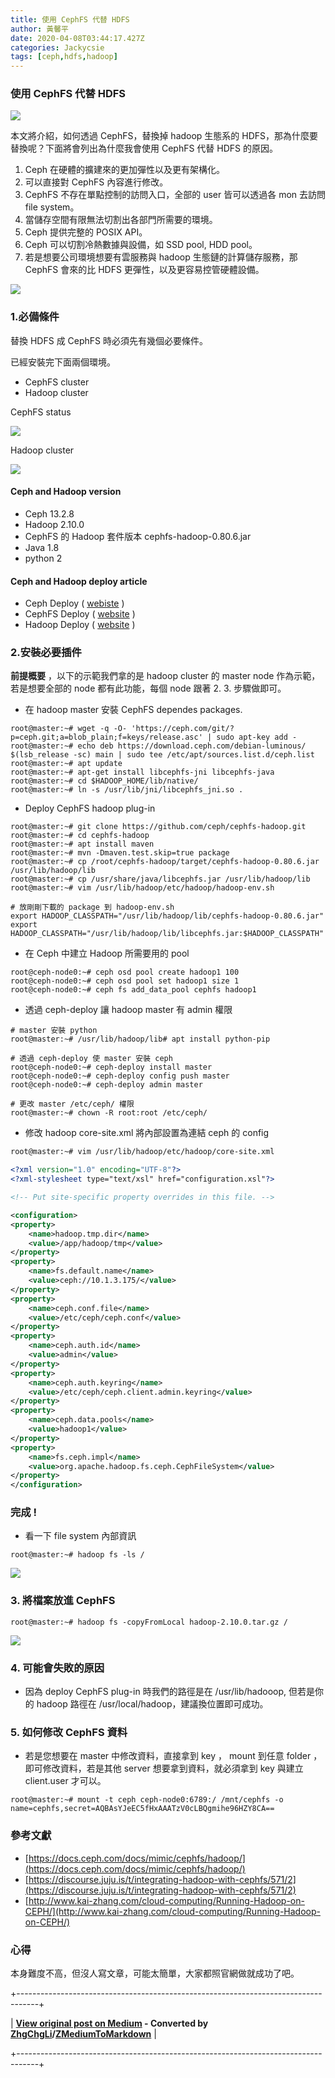 ```yaml
---
title: 使用 CephFS 代替 HDFS
author: 黃馨平
date: 2020-04-08T03:44:17.427Z
categories: Jackycsie
tags: [ceph,hdfs,hadoop]
---
```


### 使用 CephFS 代替 HDFS


![](assets/5416e0765d5f/1*x6os90-xvWCBNzYXzMB5jg.jpeg)


本文將介紹，如何透過 CephFS，替換掉 hadoop 生態系的 HDFS，那為什麼要替換呢？下面將會列出為什麼我會使用 CephFS 代替 HDFS 的原因。
1. Ceph 在硬體的擴建來的更加彈性以及更有架構化。
2. 可以直接對 CephFS 內容進行修改。
3. CephFS 不存在單點控制的訪問入口，全部的 user 皆可以透過各 mon 去訪問 file system。
4. 當儲存空間有限無法切割出各部門所需要的環境。
5. Ceph 提供完整的 POSIX API。
6. Ceph 可以切割冷熱數據與設備，如 SSD pool, HDD pool。
7. 若是想要公司環境想要有雲服務與 hadoop 生態鏈的計算儲存服務，那 CephFS 會來的比 HDFS 更彈性，以及更容易控管硬體設備。



![](assets/5416e0765d5f/1*2Sdf7Xt8EoGpD_xcIiwl5Q.gif)

### 1.必備條件

替換 HDFS 成 CephFS 時必須先有幾個必要條件。

已經安裝完下面兩個環境。
- CephFS cluster
- Hadoop cluster


CephFS status


![](assets/5416e0765d5f/1*P-rznyd5pcFg01Y7CqOuRw.jpeg)


Hadoop cluster


![](assets/5416e0765d5f/1*jbvsYCUcC6l3zosMG-G1Ig.jpeg)

#### Ceph and Hadoop version
- Ceph 13.2.8
- Hadoop 2.10.0
- CephFS 的 Hadoop 套件版本
cephfs-hadoop-0.80.6.jar
- Java 1.8
- python 2

#### Ceph and Hadoop deploy article
- Ceph Deploy ( [webiste](%E4%BD%BF%E7%94%A8-ceph-deploy-%E9%83%A8%E7%BD%B2-ceph-%E5%8F%A2%E9%9B%86-1a780e62cd26) )
- CephFS Deploy ( [website](https://k2r2bai.com/2015/11/21/ceph/cephfs/) )
- Hadoop Deploy ( [website](http://pythonsparkhadoop.blogspot.com/2016/07/5-hadoop-26-multi-node-cluster.html) )

### 2.安裝必要插件

**前提概要** ，以下的示範我們拿的是 hadoop cluster 的 master node 作為示範，若是想要全部的 node 都有此功能，每個 node 跟著 2. 3. 步驟做即可。
- 在 hadoop master 安裝 CephFS dependes packages.

```
root@master:~# wget -q -O- 'https://ceph.com/git/?p=ceph.git;a=blob_plain;f=keys/release.asc' | sudo apt-key add -
root@master:~# echo deb https://download.ceph.com/debian-luminous/ $(lsb_release -sc) main | sudo tee /etc/apt/sources.list.d/ceph.list
root@master:~# apt update
root@master:~# apt-get install libcephfs-jni libcephfs-java
root@master:~# cd $HADOOP_HOME/lib/native/
root@master:~# ln -s /usr/lib/jni/libcephfs_jni.so .
```
- Deploy CephFS hadoop plug-in

```
root@master:~# git clone https://github.com/ceph/cephfs-hadoop.git
root@master:~# cd cephfs-hadoop
root@master:~# apt install maven
root@master:~# mvn -Dmaven.test.skip=true package
root@master:~# cp /root/cephfs-hadoop/target/cephfs-hadoop-0.80.6.jar /usr/lib/hadoop/lib
root@master:~# cp /usr/share/java/libcephfs.jar /usr/lib/hadoop/lib
root@master:~# vim /usr/lib/hadoop/etc/hadoop/hadoop-env.sh

# 放剛剛下載的 package 到 hadoop-env.sh
export HADOOP_CLASSPATH="/usr/lib/hadoop/lib/cephfs-hadoop-0.80.6.jar"
export HADOOP_CLASSPATH="/usr/lib/hadoop/lib/libcephfs.jar:$HADOOP_CLASSPATH"
```
- 在 Ceph 中建立 Hadoop 所需要用的 pool

```
root@ceph-node0:~# ceph osd pool create hadoop1 100
root@ceph-node0:~# ceph osd pool set hadoop1 size 1
root@ceph-node0:~# ceph fs add_data_pool cephfs hadoop1
```
- 透過 ceph-deploy 讓 hadoop master 有 admin 權限

```
# master 安裝 python
root@master:~# /usr/lib/hadoop/lib# apt install python-pip

# 透過 ceph-deploy 使 master 安裝 ceph
root@ceph-node0:~# ceph-deploy install master
root@ceph-node0:~# ceph-deploy config push master
root@ceph-node0:~# ceph-deploy admin master

# 更改 master /etc/ceph/ 權限
root@master:~# chown -R root:root /etc/ceph/
```
- 修改 hadoop core-site.xml 將內部設置為連結 ceph 的 config

```xml
root@master:~# vim /usr/lib/hadoop/etc/hadoop/core-site.xml

<?xml version="1.0" encoding="UTF-8"?>
<?xml-stylesheet type="text/xsl" href="configuration.xsl"?>

<!-- Put site-specific property overrides in this file. -->

<configuration>
<property>
    <name>hadoop.tmp.dir</name>
    <value>/app/hadoop/tmp</value>
</property>
<property>
    <name>fs.default.name</name>
    <value>ceph://10.1.3.175/</value>
</property>
<property>
    <name>ceph.conf.file</name>
    <value>/etc/ceph/ceph.conf</value>
</property>
<property>
    <name>ceph.auth.id</name>
    <value>admin</value>
</property>
<property>
    <name>ceph.auth.keyring</name>
    <value>/etc/ceph/ceph.client.admin.keyring</value>
</property>
<property>
    <name>ceph.data.pools</name>
    <value>hadoop1</value>
</property>
<property>
    <name>fs.ceph.impl</name>
    <value>org.apache.hadoop.fs.ceph.CephFileSystem</value>
</property>
</configuration>
```
### 完成 !
- 看一下 file system 內部資訊

```
root@master:~# hadoop fs -ls /
```


![](assets/5416e0765d5f/1*UhzS-Dygd0X7GakEiNmA7Q.jpeg)

### 3. 將檔案放進 CephFS
```
root@master:~# hadoop fs -copyFromLocal hadoop-2.10.0.tar.gz /
```


![](assets/5416e0765d5f/1*jA6uYNoS0jvPgrX-YJ2SUQ.jpeg)

### 4. 可能會失敗的原因
- 因為 deploy CephFS plug-in 時我們的路徑是在 /usr/lib/hadooop, 但若是你的 hadoop 路徑在 /usr/local/hadoop，建議換位置即可成功。

### 5. 如何修改 CephFS 資料
- 若是您想要在 master 中修改資料，直接拿到 key ， mount 到任意 folder ，即可修改資料，若是其他 server 想要拿到資料，就必須拿到 key 與建立 client.user 才可以。

```
root@master:~# mount -t ceph ceph-node0:6789:/ /mnt/cephfs -o name=cephfs,secret=AQBAsYJeEC5fHxAAATzV0cLBQgmihe96HZY8CA==
```
### 參考文獻
- [https://docs.ceph.com/docs/mimic/cephfs/hadoop/](https://docs.ceph.com/docs/mimic/cephfs/hadoop/)
- [https://discourse.juju.is/t/integrating-hadoop-with-cephfs/571/2](https://discourse.juju.is/t/integrating-hadoop-with-cephfs/571/2)
- [http://www.kai-zhang.com/cloud-computing/Running-Hadoop-on-CEPH/](http://www.kai-zhang.com/cloud-computing/Running-Hadoop-on-CEPH/)

### 心得

本身難度不高，但沒人寫文章，可能太簡單，大家都照官網做就成功了吧。



+-----------------------------------------------------------------------------------+

| **[View original post on Medium](https://medium.com/jacky-life/%E4%BD%BF%E7%94%A8-cephfs-%E4%BB%A3%E6%9B%BF-hdfs-5416e0765d5f) - Converted by [ZhgChgLi](https://zhgchg.li)/[ZMediumToMarkdown](https://github.com/ZhgChgLi/ZMediumToMarkdown)** |

+-----------------------------------------------------------------------------------+
